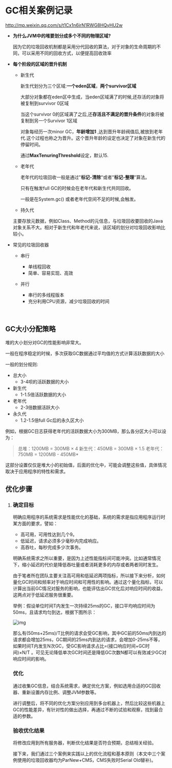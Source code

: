 # GC相关案例记录

http://mp.weixin.qq.com/s/t1Cx1n6irN1RWG8HQyHU2w

- **为什么JVM中的堆要划分成多个不同的物理区域?**

  因为它的垃圾回收机制都是采用分代回收的算法，对于对象的生命周期的不同，可以采用不同的回收方式，以便提高回收效率

- **每个阶段的区域的晋升机制**

  - 新生代

    新生代划分为三个区域:**一个eden区域**，**两个survivor区域**

    大部分对象都在eden区中生成，当eden区域满了的时候,还存活的对象将被复制到survivor 0区域

    当这个survivor 0的区域满了之后,还**存活且不满足的晋升条件**的对象将被复制到另一个Survivor 1区域

    对象每经历一次minor GC，**年龄增加1** ,达到晋升年龄阀值后,被放到老年代.这个过程也称之为晋升。这个晋升年龄的设定也决定了对象在新生代的停留时间。

    通过**MaxTenuringThreshold**设定，默认15.

  - 老年代

    老年代的垃圾回收一般是通过"**标记-清除**"或者"**标记-整理**"算法。

    只有在触发full GC的时候会在老年代和新生代共同回收。

    一般是在System.gc() 或者老年代空间不足的时候,会触发。

  - 持久代

  主要存放元数据，例如Class、Method的元信息，与垃圾回收要回收的Java对象关系不大。相对于新生代和年老代来说，该区域的划分对垃圾回收影响比较小。

- 常见的垃圾回收器

  - 串行

    - 单线程回收
    - 简单、容易实现、高效

  - 并行

    - 串行的多线程版本
    - 充分利用CPU资源，减少垃圾回收的时间

    ​

## GC大小分配策略

堆的大小划分对GC的性能影响非常大。

一般在程序稳定的时候，多次获取GC数据通过平均值的方式计算活跃数据的大小

一般的划分规则:

- 总大小
  - 3-4呗的活跃数据的大小
- 新生代
  - 1-1.5倍活跃数据的大小
- 老年代
  - 2-3倍数据活跃大小
- 永久代
  - 1.2-1.5倍full Gc后的永久区大小

例如，根据GC日志获得老年代的活跃数据大小为300MB，那么各分区大小可以设为：

> 总堆：1200MB = 300MB × 4
> 新生代：450MB = 300MB × 1.5
> 老年代： 750MB = 1200MB - 450MB*

这部分设置仅仅是堆大小的初始值，后面的优化中，可能会调整这些值，具体情况取决于应用程序的特性和需求。



## 优化步骤

1. ### **确定目标**

   明确应用程序的系统需求是性能优化的基础，系统的需求是指应用程序运行时某方面的要求，譬如：

   - 高可用，可用性达到几个9。
   - 低延迟，请求必须多少毫秒内完成响应。
   - 高吞吐，每秒完成多少次事务。

   明确系统需求之所以重要，是因为上述性能指标间可能冲突。比如通常情况下，缩小延迟的代价是降低吞吐量或者消耗更多的内存或者两者同时发生。

   由于笔者所在团队主要关注高可用和低延迟两项指标，所以接下来分析，如何量化GC时间和频率对于响应时间和可用性的影响。通过这个量化指标，可以计算出当前GC情况对服务的影响，也能评估出GC优化后对响应时间的收益，这两点对于低延迟服务很重要。

   举例：假设单位时间T内发生一次持续25ms的GC，接口平均响应时间为50ms，且请求均匀到达，根据下图所示：

   ![img](https://mmbiz.qpic.cn/mmbiz_png/hEx03cFgUsV0a8RiaD6p2fV75LI7IdZVM5buIO9jxJNPSN0k8WzwVm2yhnuwR6ic2TTHVZU9zMcpm8XlPBztHpYQ/640?wx_fmt=png&tp=webp&wxfrom=5&wx_lazy=1)

   那么有(50ms+25ms)/T比例的请求会受GC影响，其中GC前的50ms内到达的请求都会增加25ms，GC期间的25ms内到达的请求，会增加0-25ms不等，如果时间T内发生N次GC，受GC影响请求占比=(接口响应时间+GC时间)×N/T 。可见无论降低单次GC时间还是降低GC次数N都可以有效减少GC对响应时间的影响。

   ### **优化**

   通过收集GC信息，结合系统需求，确定优化方案，例如选用合适的GC回收器、重新设置内存比例、调整JVM参数等。

   进行调整后，将不同的优化方案分别应用到多台机器上，然后比较这些机器上GC的性能差异，有针对性的做出选择，再通过不断的试验和观察，找到最合适的参数。

   ### **验收优化结果**

   将修改应用到所有服务器，判断优化结果是否符合预期，总结相关经验。

   接下来，我们通过三个案例来实践以上的优化流程和基本原则（本文中三个案例使用的垃圾回收器均为ParNew+CMS，CMS失败时Serial Old替补)。